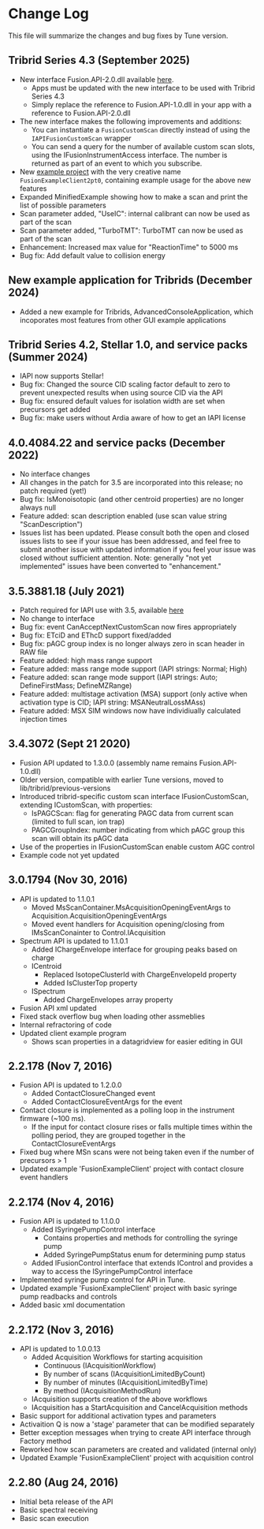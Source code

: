 # Change Log

This file will summarize the changes and bug fixes by Tune version. 

## Tribrid Series 4.3 (September 2025)

* New interface Fusion.API-2.0.dll available [here](https://github.com/thermofisherlsms/iapi/blob/master/lib/tribrid/TribridSeries4pt3/).
	* Apps must be updated with the new interface to be used with Tribrid Series 4.3
	* Simply replace the reference to Fusion.API-1.0.dll in your app with a reference to Fusion.API-2.0.dll
* The new interface makes the following improvements and additions:
	* You can instantiate a ```FusionCustomScan``` directly instead of using the ```IAPIFusionCustomScan``` wrapper
	* You can send a query for the number of available custom scan slots, using the IFusionInstrumentAccess interface.  The number is returned as part of an event to which you subscribe.
* New [example project](https://github.com/thermofisherlsms/iapi/tree/master/examples/tribrid/fusion-example-client-2.0) with the very creative name ```FusionExampleClient2pt0```, containing example usage for the above new features
* Expanded MinifiedExample showing how to make a scan and print the list of possible parameters
* Scan parameter added, "UseIC": internal calibrant can now be used as part of the scan
* Scan parameter added, "TurboTMT": TurboTMT can now be used as part of the scan
* Enhancement: Increased max value for "ReactionTime" to 5000 ms
* Bug fix: Add default value to collision energy

## New example application for Tribrids (December 2024)

* Added a new example for Tribrids, AdvancedConsoleApplication, which incoporates most features from other GUI example applications

## Tribrid Series 4.2, Stellar 1.0, and service packs (Summer 2024)

* IAPI now supports Stellar!
* Bug fix: Changed the source CID scaling factor default to zero to prevent unexpected results when using source CID via the API
* Bug fix: ensured default values for isolation width are set when precursors get added
* Bug fix: make users without Ardia aware of how to get an IAPI license
	

## 4.0.4084.22 and service packs (December 2022)

* No interface changes
* All changes in the patch for 3.5 are incorporated into this release; no patch required (yet!)
* Bug fix:  IsMonoisotopic (and other centroid properties) are no longer always null
* Feature added:  scan description enabled (use scan value string "ScanDescription")
* Issues list has been updated.  Please consult both the open and closed issues lists to see if your issue has been addressed, and feel free to submit another issue with updated information if you feel your issue was closed without sufficient attention.  Note:  generally "not yet implemented" issues have been converted to "enhancement."

## 3.5.3881.18 (July 2021)

* Patch required for IAPI use with 3.5, available [here](https://github.com/thermofisherlsms/iapi/blob/master/misc/)
* No change to interface
* Bug fix: event CanAcceptNextCustomScan now fires appropriately
* Bug fix: ETciD and EThcD support fixed/added
* Bug fix: pAGC group index is no longer always zero in scan header in RAW file
* Feature added: high mass range support
* Feature added: mass range mode support (IAPI strings: Normal; High)
* Feature added: scan range mode support (IAPI strings: Auto; DefineFirstMass; DefineMZRange)
* Feature added: multistage activation (MSA) support  (only active when activation type is CID; IAPI string: MSANeutralLossMAss)
* Feature added: MSX SIM windows now have individiually calculated injection times

## 3.4.3072 (Sept 21 2020)
* Fusion API updated to 1.3.0.0 (assembly name remains Fusion.API-1.0.dll)
* Older version, compatible with earlier Tune versions, moved to lib/tribrid/previous-versions
* Introduced tribrid-specific custom scan interface IFusionCustomScan, extending ICustomScan, with properties:
	* IsPAGCScan: flag for generating PAGC data from current scan (limited to full scan, ion trap)
	* PAGCGroupIndex: number indicating from which pAGC group this scan will obtain its pAGC data
* Use of the properties in IFusionCustomScan enable custom AGC control
* Example code not yet updated

## 3.0.1794 (Nov 30, 2016)
* API is updated to 1.1.0.1
	* Moved MsScanContainer.MsAcquisitionOpeningEventArgs to Acquisition.AcquisitionOpeningEventArgs
	* Moved event handlers for Acquisition opening/closing from IMsScanConainter to Control.IAcquisition
* Spectrum API is updated to 1.1.0.1 
	* Added IChargeEnvelope interface for grouping peaks based on charge
	* ICentroid
		* Replaced IsotopeClusterId with ChargeEnvelopeId property
		* Added IsClusterTop property
	* ISpectrum
		* Added ChargeEnvelopes array property	
* Fusion API xml updated
* Fixed stack overflow bug when loading other assmeblies
* Internal refractoring of code
* Updated client example program
	* Shows scan properties in a datagridview for easier editing in GUI

## 2.2.178 (Nov 7, 2016)
* Fusion API is updated to 1.2.0.0
	* Added ContactClosureChanged event
	* Added ContactClosureEventArgs for the event
* Contact closure is implemented as a polling loop in the instrument firmware (~100 ms). 
	* If the input for contact closure rises or falls multiple times within the polling period, they are grouped together in the ContactClosureEventArgs	
* Fixed bug where MSn scans were not being taken even if the number of precursors > 1
* Updated example 'FusionExampleClient' project with contact closure event handlers

## 2.2.174 (Nov 4, 2016)
* Fusion API is updated to 1.1.0.0
	* Added ISyringePumpControl interface	
		* Contains properties and methods for controlling the syringe pump
		* Added SyringePumpStatus enum for determining pump status
	* Added IFusionControl interface that extends IControl and provides a way to access the ISyringePumpControl interface
* Implemented syringe pump control for API in Tune.
* Updated example 'FusionExampleClient' project with basic syringe pump readbacks and controls
* Added basic xml documentation

## 2.2.172 (Nov 3, 2016)

* API is updated to 1.0.0.13
	* Added Acquisition Workflows for starting acquisition
		* Continuous (IAcquisitionWorkflow)
		* By number of scans (IAcquisitionLimitedByCount)
		* By number of minutes (IAcquisitionLimitedByTime)
		* By method (IAcquisitionMethodRun)
	* IAcquisition supports creation of the above workflows
	* IAcquisition has a StartAcquisition and CancelAcquisition methods
* Basic support for additional activation types and parameters
* Activaition Q is now a 'stage' parameter that can be modified separately
* Better exception messages when trying to create API interface through Factory method
* Reworked how scan parameters are created and validated (internal only)
* Updated Example 'FusionExampleClient' project with acquisition control

## 2.2.80 (Aug 24, 2016)

* Initial beta release of the API
* Basic spectral receiving
* Basic scan execution 

